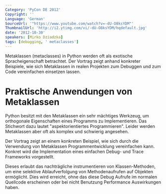 ```yaml
---
Category: 'PyCon DE 2012'
Copyright: ''
Language: 'German'
SourceUrl: '"https://www.youtube.com/watch?v=-dU-O8ksYDM"'
ThumbnailUrl: 'http://i2.ytimg.com/vi/-dU-O8ksYDM/hqdefault.jpg'
date: '2012-10-30'
speakers: [Mirko Dziadzka]
tags: [debugging, ' metaclasses']
---
```

Metaklassen (metaclasses) in Python werden oft als exotische Spracheigenschaft
betrachtet. Der Vortrag zeigt anhand konkreter Beispiele, wie sich Metaklassen
in realen Projekten zum Debuggen und zum Code vereinfachen einsetzen lassen.

# Praktische Anwendungen von Metaklassen

Python besitzt mit den Metaklassen ein sehr mächtiges Werkzeug, um orthogonale
Eigenschaften eines Programms zu Implementieren. Das Stichwort dazu lautet
"aspektorientiertes Programmieren". Leider werden Metaklassen aber oft als
komplex und schwierig angesehen.

Der Vortrag zeigt an einem konkreten Beispiel, wie sich durch die Verwendung
von Metaklassen Programmentwicklung vereinfachen kann. Konkret wird die
Implementation eines einfachen Debug- und Trace Frameworks vorgestellt.

Dieses erlaubt das nachträgliche instrumentieren von Klassen-Methoden, um eine
selektive Ablaufverfolgung von Methodenaufrufen auf Objekten ermöglicht. Dies
wird erreicht, ohne das diese Debug Aufrufe im normalen Quellcode erscheinen
oder bei nicht Benutzung Performance Auswirkungen haben.

